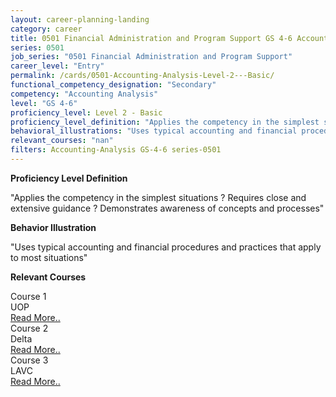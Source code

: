 ```yaml
---
layout: career-planning-landing
category: career
title: 0501 Financial Administration and Program Support GS 4-6 Accounting Analysis
series: 0501
job_series: "0501 Financial Administration and Program Support"
career_level: "Entry"
permalink: /cards/0501-Accounting-Analysis-Level-2---Basic/
functional_competency_designation: "Secondary"
competency: "Accounting Analysis"
level: "GS 4-6"
proficiency_level: Level 2 - Basic
proficiency_level_definition: "Applies the competency in the simplest situations ? Requires close and extensive guidance ? Demonstrates awareness of concepts and processes"
behavioral_illustrations: "Uses typical accounting and financial procedures and practices that apply to most situations"
relevant_courses: "nan"
filters: Accounting-Analysis GS-4-6 series-0501
---
```


<p><b>Proficiency Level Definition</b></p>
<p>"Applies the competency in the simplest situations ? Requires close and extensive guidance ? Demonstrates awareness of concepts and processes"</p>
<p><b>Behavior Illustration</b></p>
<p>"Uses typical accounting and financial procedures and practices that apply to most situations"</p>
<p><b>Relevant Courses</b></p>
<div class="cfo-courses-outer"><div class="cfo-courses-inner">Course 1</div><div class="cfo-courses-inner">UOP</div><div class="cfo-courses-inner"><a href="/cards/0501-Accounting-Analysis-Level-2---Basic/">Read More..</a></div></div>
<div class="cfo-courses-outer"><div class="cfo-courses-inner">Course 2</div><div class="cfo-courses-inner">Delta</div><div class="cfo-courses-inner"><a href="/cards/0501-Accounting-Analysis-Level-2---Basic/">Read More..</a></div></div>
<div class="cfo-courses-outer"><div class="cfo-courses-inner">Course 3</div><div class="cfo-courses-inner">LAVC</div><div class="cfo-courses-inner"><a href="/cards/0501-Accounting-Analysis-Level-2---Basic/">Read More..</a></div></div>

